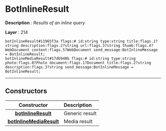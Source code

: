 # BotInlineResult

**Description** : *Results of an inline query*

**Layer** : 214

```tl
botInlineResult#11965f3a flags:# id:string type:string title:flags.1?string description:flags.2?string url:flags.3?string thumb:flags.4?WebDocument content:flags.5?WebDocument send_message:BotInlineMessage = BotInlineResult;
botInlineMediaResult#17db940b flags:# id:string type:string photo:flags.0?Photo document:flags.1?Document title:flags.2?string description:flags.3?string send_message:BotInlineMessage = BotInlineResult;
```

---

## Constructors

| Constructor | Description |
| :---: | :--- |
| [**botInlineResult**](constructor/botInlineResult) | Generic result |
| [**botInlineMediaResult**](constructor/botInlineMediaResult) | Media result |